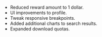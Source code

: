 * Reduced reward amount to 1 dollar.
* UI improvements to profile. 
* Tweak responsive breakpoints.
* Added additional charts to search results.
* Expanded download quotas.